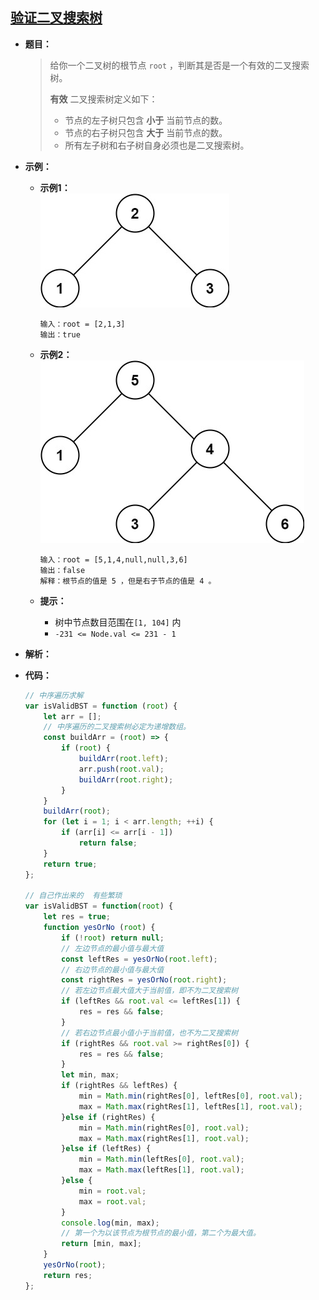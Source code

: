 ## [验证二叉搜索树](https://leetcode.cn/problems/validate-binary-search-tree/)

* **题目：**

  >给你一个二叉树的根节点 `root` ，判断其是否是一个有效的二叉搜索树。
  >
  >**有效** 二叉搜索树定义如下：
  >
  >* 节点的左子树只包含 **小于** 当前节点的数。
  >* 节点的右子树只包含 **大于** 当前节点的数。
  >* 所有左子树和右子树自身必须也是二叉搜索树。

* **示例：**

  * **示例1：**<br>![img](17.验证二叉搜索树.assets/tree1.jpg)

    ```
    输入：root = [2,1,3]
    输出：true
    ```

  * **示例2：**<br>![img](17.验证二叉搜索树.assets/tree2.jpg)

    ```
    输入：root = [5,1,4,null,null,3,6]
    输出：false
    解释：根节点的值是 5 ，但是右子节点的值是 4 。
    ```

  * **提示：**

    * 树中节点数目范围在`[1, 104]` 内
    * `-231 <= Node.val <= 231 - 1`

* **解析：**

  >

* **代码：**

  ```js
  // 中序遍历求解
  var isValidBST = function (root) {
      let arr = [];
      // 中序遍历的二叉搜索树必定为递增数组。
      const buildArr = (root) => {
          if (root) {
              buildArr(root.left);
              arr.push(root.val);
              buildArr(root.right);
          }
      }
      buildArr(root);
      for (let i = 1; i < arr.length; ++i) {
          if (arr[i] <= arr[i - 1])
              return false;
      }
      return true;
  };
  
  // 自己作出来的  有些繁琐
  var isValidBST = function(root) {
      let res = true;
      function yesOrNo (root) {
          if (!root) return null;
          // 左边节点的最小值与最大值
          const leftRes = yesOrNo(root.left);
          // 右边节点的最小值与最大值
          const rightRes = yesOrNo(root.right);
          // 若左边节点最大值大于当前值，即不为二叉搜索树
          if (leftRes && root.val <= leftRes[1]) {
              res = res && false;
          }
          // 若右边节点最小值小于当前值，也不为二叉搜索树
          if (rightRes && root.val >= rightRes[0]) {
              res = res && false;
          }
          let min, max;
          if (rightRes && leftRes) {
              min = Math.min(rightRes[0], leftRes[0], root.val);
              max = Math.max(rightRes[1], leftRes[1], root.val);
          }else if (rightRes) {
              min = Math.min(rightRes[0], root.val);
              max = Math.max(rightRes[1], root.val);
          }else if (leftRes) {
              min = Math.min(leftRes[0], root.val);
              max = Math.max(leftRes[1], root.val);
          }else {
              min = root.val;
              max = root.val;
          }
          console.log(min, max);
          // 第一个为以该节点为根节点的最小值，第二个为最大值。
          return [min, max];
      }
      yesOrNo(root);
      return res;
  };
  ```